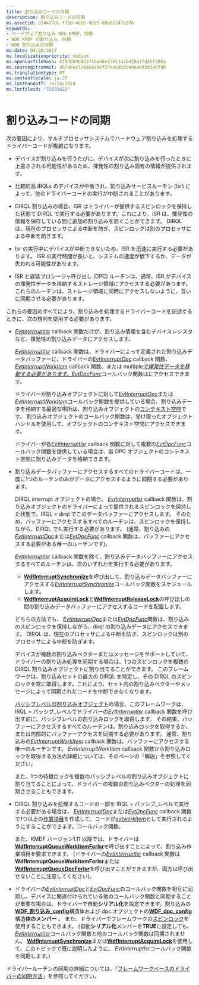 ```yaml
---
title: 割り込みコードの同期
description: 割り込みコードの同期
ms.assetid: a24477dc-f75d-4ab6-8695-d8a85247e276
keywords:
- ハードウェア割り込み WDK KMDF、同期
- WDK KMDF の割り込み、同期
- WDK 割り込みの同期
ms.date: 04/20/2017
ms.localizationpriority: medium
ms.openlocfilehash: bf9dbb9b423745ed8e17611476428a7fd45f300a
ms.sourcegitcommit: 4b7a6ac7c68e6ad6f27da5d1dc4deabd5d34b748
ms.translationtype: MT
ms.contentlocale: ja-JP
ms.lasthandoff: 10/24/2019
ms.locfileid: "72831622"
---
```

# <a name="synchronizing-interrupt-code"></a>割り込みコードの同期


次の要因により、マルチプロセッサシステムでハードウェア割り込みを処理するドライバーコードが複雑になります。

-   デバイスが割り込みを行うたびに、デバイスが次に割り込みを行ったときに上書きされる可能性があるため、揮発性の割り込み固有の情報が提供されます。

-   比較的高 IRQLs のデバイスが中断され、割り込みサービスルーチン (Isr) によって、他のドライバーコードの実行が中断されることがあります。

-   DIRQL 割り込みの場合、ISR はドライバーが提供するスピンロックを保持した状態で DIRQL で実行する必要があります。これにより、ISR は、揮発性の情報を保存している間に追加の割り込みを防ぐことができます。 DIRQL は、現在のプロセッサによる中断を防ぎ、スピンロックは別のプロセッサによる中断を防ぎます。

-   Isr の実行中にデバイスが中断できないため、ISR を迅速に実行する必要があります。 ISR の実行時間が長いと、システムの速度が低下するか、データが失われる可能性があります。

-   ISR と遅延プロシージャ呼び出し (DPC) ルーチンは、通常、ISR がデバイスの揮発性データを格納するストレージ領域にアクセスする必要があります。 これらのルーチンは、ストレージ領域に同時にアクセスしないように、互いに同期させる必要があります。

これらの要因のすべてにより、割り込みを処理するドライバーコードを記述するときに、次の規則を使用する必要があります。

-   [*EvtInterruptIsr*](https://docs.microsoft.com/windows-hardware/drivers/ddi/wdfinterrupt/nc-wdfinterrupt-evt_wdf_interrupt_isr) callback 関数だけが、割り込み情報を含むデバイスレジスタなど、揮発性の割り込みデータにアクセスします。

    [*EvtInterruptIsr*](https://docs.microsoft.com/windows-hardware/drivers/ddi/wdfinterrupt/nc-wdfinterrupt-evt_wdf_interrupt_isr) callback 関数は、ドライバーによって定義された割り込みデータバッファーに、ドライバーの[*EvtInterruptDpc*](https://docs.microsoft.com/windows-hardware/drivers/ddi/wdfinterrupt/nc-wdfinterrupt-evt_wdf_interrupt_dpc) callback 関数、 [*EvtInterruptWorkItem*](https://docs.microsoft.com/windows-hardware/drivers/ddi/wdfinterrupt/nc-wdfinterrupt-evt_wdf_interrupt_workitem) callback 関数、または multiple[*で揮発性データを移動する必要があります。EvtDpcFunc*](https://docs.microsoft.com/windows-hardware/drivers/ddi/wdfdpc/nc-wdfdpc-evt_wdf_dpc)コールバック関数はにアクセスできます。

    ドライバーが割り込みオブジェクトに対して[*EvtInterruptDpc*](https://docs.microsoft.com/windows-hardware/drivers/ddi/wdfinterrupt/nc-wdfinterrupt-evt_wdf_interrupt_dpc)または[*EvtInterruptWorkItem*](https://docs.microsoft.com/windows-hardware/drivers/ddi/wdfinterrupt/nc-wdfinterrupt-evt_wdf_interrupt_workitem)コールバック関数を提供している場合、割り込みデータを格納する最適な場所は、割り込みオブジェクトの[コンテキスト空間](framework-object-context-space.md)です。 割り込みオブジェクトのコールバック関数は、受け取ったオブジェクトハンドルを使用して、オブジェクトのコンテキスト空間にアクセスできます。

    ドライバーが各[*EvtInterruptIsr*](https://docs.microsoft.com/windows-hardware/drivers/ddi/wdfinterrupt/nc-wdfinterrupt-evt_wdf_interrupt_isr) callback 関数に対して複数の[*EvtDpcFunc*](https://docs.microsoft.com/windows-hardware/drivers/ddi/wdfdpc/nc-wdfdpc-evt_wdf_dpc)コールバック関数を提供している場合は、各 DPC オブジェクトのコンテキスト空間に割り込みデータを格納できます。

-   割り込みデータバッファーにアクセスするすべてのドライバーコードは、一度に1つのルーチンのみがデータにアクセスするように同期する必要があります。

    DIRQL interrupt オブジェクトの場合、 [*EvtInterruptIsr*](https://docs.microsoft.com/windows-hardware/drivers/ddi/wdfinterrupt/nc-wdfinterrupt-evt_wdf_interrupt_isr) callback 関数は、割り込みオブジェクトのドライバーによって提供されるスピンロックを保持した状態で、IRQL = dirql でこのデータバッファーにアクセスします。 そのため、バッファーにアクセスするすべてのルーチンは、スピンロックを保持しながら、DIRQL でも実行する必要があります。 (通常、割り込みの[*EvtInterruptDpc*](https://docs.microsoft.com/windows-hardware/drivers/ddi/wdfinterrupt/nc-wdfinterrupt-evt_wdf_interrupt_dpc)または[*EvtDpcFunc*](https://docs.microsoft.com/windows-hardware/drivers/ddi/wdfdpc/nc-wdfdpc-evt_wdf_dpc) callback 関数は、バッファーにアクセスする必要がある唯一のルーチンです)。

    [*EvtInterruptIsr*](https://docs.microsoft.com/windows-hardware/drivers/ddi/wdfinterrupt/nc-wdfinterrupt-evt_wdf_interrupt_isr) callback 関数を除く、割り込みデータバッファーにアクセスするすべてのルーチンは、次のいずれかを実行する必要があります。

    -   [**WdfInterruptSynchronize**](https://docs.microsoft.com/windows-hardware/drivers/ddi/wdfinterrupt/nf-wdfinterrupt-wdfinterruptsynchronize)を呼び出して、割り込みデータバッファーにアクセスする[*EvtInterruptSynchronize*](https://docs.microsoft.com/windows-hardware/drivers/ddi/wdfinterrupt/nc-wdfinterrupt-evt_wdf_interrupt_synchronize)コールバック関数をスケジュールします。
    -   [**WdfInterruptAcquireLock**](https://msdn.microsoft.com/library/windows/hardware/ff547340)と[**WdfInterruptReleaseLock**](https://msdn.microsoft.com/library/windows/hardware/ff547376)の呼び出しの間の割り込みデータバッファーにアクセスするコードを配置します。

    どちらの方法でも、 [*EvtInterruptDpc*](https://docs.microsoft.com/windows-hardware/drivers/ddi/wdfinterrupt/nc-wdfinterrupt-evt_wdf_interrupt_dpc)または[*EvtDpcFunc*](https://docs.microsoft.com/windows-hardware/drivers/ddi/wdfdpc/nc-wdfdpc-evt_wdf_dpc)関数は、割り込みのスピンロックを保持しながら、dirql の割り込みデータにアクセスできます。 DIRQL は、現在のプロセッサによる中断を防ぎ、スピンロックは別のプロセッサによる中断を防ぎます。

    デバイスが複数の割り込みベクターまたはメッセージをサポートしていて、ドライバーの割り込み処理を同期する場合は、1つのスピンロックを複数の DIRQL 割り込みオブジェクトに割り当てることができます。 このフレームワークは、割り込みセットの最大の DIRQL を特定し、その DIRQL のスピンロックを常に取得します。これにより、セット内の割り込みベクターやメッセージによって同期されたコードを中断できなくなります。

    [パッシブレベルの割り込みオブジェクト](supporting-passive-level-interrupts.md)の場合、このフレームワークは、IRQL = パッシブ\_レベルでドライバーの[*EvtInterruptIsr*](https://docs.microsoft.com/windows-hardware/drivers/ddi/wdfinterrupt/nc-wdfinterrupt-evt_wdf_interrupt_isr) callback 関数を呼び出す前に、パッシブレベルの割り込みロックを取得します。 その結果、バッファーにアクセスするすべてのルーチンは、割り込みロックを取得するか、または内部的にバッファーアクセスを同期する必要があります。 通常、割り込みの[*EvtInterruptWorkItem*](https://docs.microsoft.com/windows-hardware/drivers/ddi/wdfinterrupt/nc-wdfinterrupt-evt_wdf_interrupt_workitem) callback 関数は、バッファーにアクセスする唯一のルーチンです。 *EvtInterruptWorkItem* callback 関数から割り込みロックを取得する方法の詳細については、そのページの「解説」を参照してください。

    また、1つの待機ロックを複数のパッシブレベルの割り込みオブジェクトに割り当てることによって、ドライバーの複数の割り込みベクターの処理を同期させることもできます。

-   DIRQL 割り込みを処理するコードの一部を IRQL = パッシブ\_レベルで実行する必要がある場合は、 [*EvtInterruptDpc*](https://docs.microsoft.com/windows-hardware/drivers/ddi/wdfinterrupt/nc-wdfinterrupt-evt_wdf_interrupt_dpc)または[*EvtDpcFunc*](https://docs.microsoft.com/windows-hardware/drivers/ddi/wdfdpc/nc-wdfdpc-evt_wdf_dpc) callback 関数で1つ以上の[作業項目](using-framework-work-items.md)を作成して、コードが[*evtworkitem*](https://docs.microsoft.com/windows-hardware/drivers/ddi/wdfworkitem/nc-wdfworkitem-evt_wdf_workitem)として実行されるようにすることができます。コールバック関数。

    また、KMDF バージョン1.11 以降では、ドライバーは[**WdfInterruptQueueWorkItemForIsr**](https://docs.microsoft.com/windows-hardware/drivers/ddi/wdfinterrupt/nf-wdfinterrupt-wdfinterruptqueueworkitemforisr)を呼び出すことによって、割り込み作業項目を要求できます。 (ドライバーの[*EvtInterruptIsr*](https://docs.microsoft.com/windows-hardware/drivers/ddi/wdfinterrupt/nc-wdfinterrupt-evt_wdf_interrupt_isr) callback 関数は**WdfInterruptQueueWorkItemForIsr**または[**WdfInterruptQueueDpcForIsr**](https://docs.microsoft.com/windows-hardware/drivers/ddi/wdfinterrupt/nf-wdfinterrupt-wdfinterruptqueuedpcforisr)を呼び出すことができますが、両方は呼び出せないことに注意してください)。

-   ドライバーの[*EvtInterruptDpc*](https://docs.microsoft.com/windows-hardware/drivers/ddi/wdfinterrupt/nc-wdfinterrupt-evt_wdf_interrupt_dpc)と[*EvtDpcFunc*](https://docs.microsoft.com/windows-hardware/drivers/ddi/wdfdpc/nc-wdfdpc-evt_wdf_dpc)のコールバック関数を相互に同期し、デバイスに関連付けられている他のコールバック関数と同期することが重要な場合は、ドライバーで自動**シリアル化**を設定できます。割り込みの[**WDF\_割り込み\_config**](https://docs.microsoft.com/windows-hardware/drivers/ddi/wdfinterrupt/ns-wdfinterrupt-_wdf_interrupt_config)構造体および dpc オブジェクトの[**WDF\_dpc\_config**](https://docs.microsoft.com/windows-hardware/drivers/ddi/wdfdpc/ns-wdfdpc-_wdf_dpc_config)構造**体のメンバー** 。 また、ドライバーでフレームワークの[スピンロック](using-framework-locks.md#framework-spin-locks)を使用することもできます。 (自動**シリアル化**メンバーを**TRUE**に設定しても、 [*EvtInterruptIsr*](https://docs.microsoft.com/windows-hardware/drivers/ddi/wdfinterrupt/nc-wdfinterrupt-evt_wdf_interrupt_isr)コールバック関数と他のコールバック関数は同期されません。 [**WdfInterruptSynchronize**](https://docs.microsoft.com/windows-hardware/drivers/ddi/wdfinterrupt/nf-wdfinterrupt-wdfinterruptsynchronize)または[**WdfInterruptAcquireLock**](https://msdn.microsoft.com/library/windows/hardware/ff547340)を使用して、このトピックで既に説明したように、 *EvtInterruptIsr*コールバック関数を同期します。)

ドライバールーチンの同期の詳細については、「[フレームワークベースのドライバーの同期方法](synchronization-techniques-for-wdf-drivers.md)」を参照してください。

 

 






